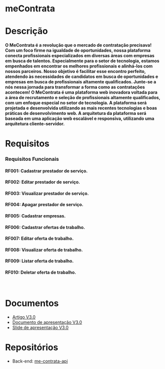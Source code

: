 # meContrata

# Descrição
<h4>O MeContrata é a revolução que o mercado de contratação precisava! Com um foco firme na igualdade de oportunidades, nossa plataforma conecta profissionais especializados em diversas áreas com empresas em busca de talentos. Especialmente para o setor de tecnologia, estamos empenhados em encontrar os melhores profissionais e alinhá-los com nossos parceiros. Nosso objetivo é facilitar esse encontro perfeito, atendendo às necessidades de candidatos em busca de oportunidades e empresas em busca de profissionais altamente qualificados. Junte-se a nós nessa jornada para transformar a forma como as contratações acontecem!
O MeContrata é uma plataforma web inovadora voltada para a área de recrutamento e seleção de profissionais altamente qualificados, com um enfoque especial no setor de tecnologia. A plataforma será projetada e desenvolvida utilizando as mais recentes tecnologias e boas práticas de desenvolvimento web. A arquitetura da plataforma será baseada em uma aplicação web escalável e responsiva, utilizando uma arquitetura cliente-servidor.
</h4>

# Requisitos
<h3>Requisitos Funcionais</h3>
	<h4>RF001: Cadastrar prestador de serviço.</h4>
	<h4>RF002: Editar prestador de serviço.</h4>
	<h4>RF003: Visualizar prestador de serviço.</h4>
	<h4>RF004: Apagar prestador de serviço.</h4>
	<h4>RF005: Cadastrar empresas.</h4>
	<h4>RF006: Cadastrar ofertas de trabalho.</h4>
	<h4>RF007: Editar oferta de trabalho.</h4>
	<h4>RF008: Visualizar oferta de trabalho.</h4>
	<h4>RF009: Listar oferta de trabalho.</h4>
	<h4>RF010: Deletar oferta de trabalho.</h4>
<br>

# Documentos

* [Artigo V3.0](./docs/MeContrata_Artigo.pdf)
* [Documento de apresentação V3.0](./docs/MeContrata-V&V.pdf)
* [Slide de apresentação V3.0](./docs/V&V_slide_3_unidade.pdf.pdf)

# Repositórios

* Back-end: [me-contrata-api](https://github.com/RosLuc/me-contrata-api)
